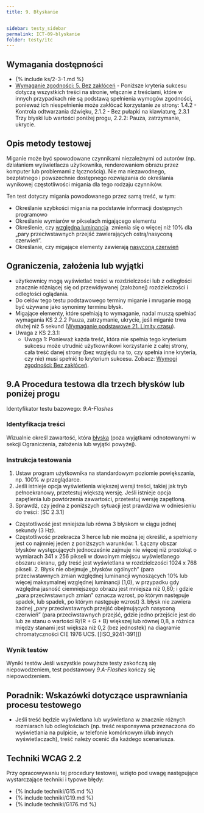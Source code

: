 ```yaml
---
title: 9. Błyskanie


sidebar: testy_sidebar
permalink: ICT-09-blyskanie
folder: testy/itc
---
```

## Wymagania dostępności
- {% include ks/2-3-1.md %}
-   [Wymaganie zgodności: 5. Bez zakłóceń](https://www.w3.org/Translations/WCAG21-pl/#cc5) - Poniższe kryteria sukcesu dotyczą wszystkich treści na stronie, włącznie z treściami, które w innych przypadkach nie są podstawą spełnienia wymogów zgodności, ponieważ ich niespełnienie może zakłócać korzystanie ze strony: 1.4.2 - Kontrola odtwarzania dźwięku, 2.1.2 - Bez pułapki na klawiaturę, 2.3.1 Trzy błyski lub wartości poniżej progu, 2.2.2: Pauza, zatrzymanie, ukrycie.

## Opis metody testowej
Miganie może być spowodowane czynnikami niezależnymi od autorów (np. działaniem wyświetlacza użytkownika, renderowaniem obrazu przez komputer lub problemami z łącznością). Nie ma niezawodnego, bezpłatnego i powszechnie dostępnego rozwiązania do określania wynikowej częstotliwości migania dla tego rodzaju czynników.

Ten test dotyczy migania powodowanego przez samą treść, w tym:
- Określanie szybkości migania na podstawie informacji dostępnych programowo
- Określanie wymiarów w pikselach migającego elementu
- Określenie, czy [względna luminancja](https://www.w3.org/TR/2008/REC-WCAG20-20081211/#relativeluminancedef)  zmienia się o więcej niż 10% dla „pary przeciwstawnych przejść zawierających ostrą/nasyconą czerwień”.
- Określanie, czy migające elementy zawierają [nasyconą czerwień](http://www.w3.org/TR/2008/REC-WCAG20-20081211/#general-thresholddef)


## Ograniczenia, założenia lub wyjątki
- użytkownicy mogą wyświetlać treści w rozdzielczości lub z odległości znacznie różniącej się od przewidywanej (założonej) rozdzielczości i odległości oglądania.
- Do celów tego testu podstawowego terminy miganie i mruganie mogą być używane jako synonimy terminu błysk.
- Migające elementy, które spełniają to wymaganie, nadal muszą spełniać wymagania KS 2.2.2 Pauza, zatrzymanie, ukrycie, jeśli miganie trwa dłużej niż 5 sekund ([Wymaganie podstawowe 21. Limity czasu](ICT_21_limity-czasu.md)).
- Uwaga z KS 2.3.1:
    - Uwaga 1: Ponieważ każda treść, która nie spełnia tego kryterium sukcesu może utrudnić użytkownikowi korzystanie z całej strony, cała treść danej strony (bez względu na to, czy spełnia inne kryteria, czy nie) musi spełnić to kryterium sukcesu. Zobacz: [Wymogi zgodności: Bez zakłóceń](https://wcag.irdpl.pl/guidelines/22/#cc5).

	

## 9.A Procedura testowa dla trzech błysków lub poniżej progu
Identyfikator testu bazowego: _9.A-Flashes_

### Identyfikacja treści
Wizualnie określ zawartość, która [błyska](https://wcag.irdpl.pl/understanding/trzy-blyski-lub-wartosci-ponizej-progu.html#dfn-blysk) (poza wyjątkami odnotowanymi w sekcji Ograniczenia, założenia lub wyjątki powyżej).

### Instrukcja testowania
1. Ustaw program użytkownika na standardowym poziomie powiększania, np. 100% w przeglądarce.
2.	Jeśli istnieje opcja wyświetlenia większej wersji treści, takiej jak tryb pełnoekranowy, przetestuj większą wersję. Jeśli istnieje opcja zapętlenia lub powtórzenia zawartości, przetestuj wersję zapętloną.
3.	Sprawdź, czy jedna z poniższych sytuacji jest prawdziwa w odniesieniu do treści: [SC 2.3.1]
   - Częstotliwość jest mniejsza lub równa 3 błyskom w ciągu jednej sekundy (3 Hz).
   - Częstotliwość przekracza 3 herce lub nie można jej określić, a spełniony jest co najmniej jeden z poniższych warunków:
    1.  Łączny obszar błysków występujących jednocześnie zajmuje nie więcej niż prostokąt o wymiarach 341 x 256 pikseli w dowolnym miejscu wyświetlanego obszaru ekranu, gdy treść jest wyświetlana w rozdzielczości 1024 x 768 pikseli.
    2.  Błysk nie obejmuje „błysków ogólnych” (para przeciwstawnych zmian względnej luminancji wynoszących 10% lub więcej maksymalnej względnej luminancji (1,0), w przypadku gdy względna jasność ciemniejszego obrazu jest mniejsza niż 0,80; i gdzie „para przeciwstawnych zmian” oznacza wzrost, po którym następuje spadek, lub spadek, po którym następuje wzrost)
    3.  błysk nie zawiera żadnej „pary przeciwstawnych przejść obejmujących nasyconą czerwień” (para przeciwstawnych przejść, gdzie jedno przejście jest do lub ze stanu o wartości R/(R + G + B) większej lub równej 0,8, a różnica między stanami jest większa niż 0,2 (bez jednostek) na diagramie chromatyczności CIE 1976 UCS. [[ISO_9241-391]])

### Wynik testów
Wyniki testów
Jeśli wszystkie powyższe testy zakończą się niepowodzeniem, test podstawowy _9.A-Flashes_ kończy się niepowodzeniem.

##  Poradnik: Wskazówki dotyczące usprawniania procesu testowego
- Jeśli treść będzie wyświetlana lub wyświetlana w znacznie różnych rozmiarach lub odległościach (np. treść responsywna przeznaczona do wyświetlania na pulpicie, w telefonie komórkowym i/lub innych wyświetlaczach), treść należy ocenić dla każdego scenariusza.

## Techniki WCAG 2.2
Przy opracowywaniu tej procedury testowej, wzięto pod uwagę następujące wystarczające techniki i typowe błędy:

- {% include techniki/G15.md %}
- {% include techniki/G19.md %}
- {% include techniki/G176.md %}


